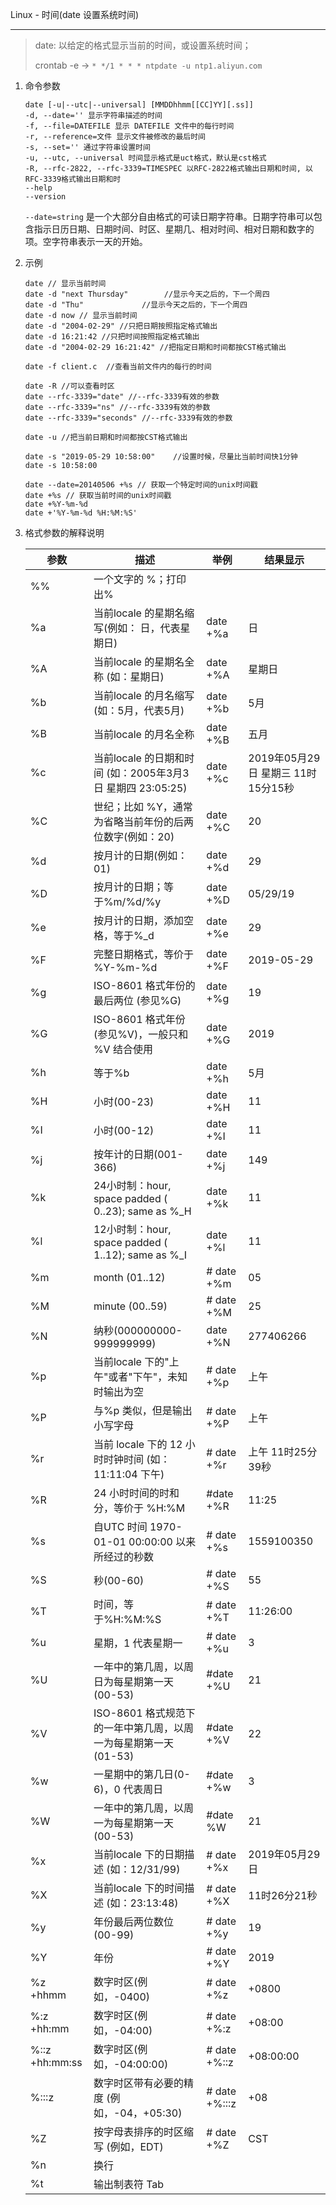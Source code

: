 Linux - 时间(date 设置系统时间)

---

> date: 以给定的格式显示当前的时间，或设置系统时间；
>
> crontab -e -> `* */1 * * * ntpdate -u ntp1.aliyun.com`

1. 命令参数

   ```shell
   date [-u|--utc|--universal] [MMDDhhmm[[CC]YY][.ss]]
   -d, --date='' 显示字符串描述的时间
   -f, --file=DATEFILE 显示 DATEFILE 文件中的每行时间
   -r, --reference=文件 显示文件被修改的最后时间
   -s, --set='' 通过字符串设置时间
   -u, --utc, --universal 时间显示格式是uct格式，默认是cst格式
   -R, --rfc-2822, --rfc-3339=TIMESPEC 以RFC-2822格式输出日期和时间, 以RFC-3339格式输出日期和时
   --help
   --version
   ```

   `--date=string` 是一个大部分自由格式的可读日期字符串。日期字符串可以包含指示日历日期、日期时间、时区、星期几、相对时间、相对日期和数字的项。空字符串表示一天的开始。

2. 示例

   ```shell
   date // 显示当前时间
   date -d "next Thursday"        //显示今天之后的，下一个周四
   date -d "Thu"             //显示今天之后的，下一个周四
   date -d now // 显示当前时间
   date -d "2004-02-29" //只把日期按照指定格式输出
   date -d 16:21:42 //只把时间按照指定格式输出
   date -d "2004-02-29 16:21:42" //把指定日期和时间都按CST格式输出
   
   date -f client.c  //查看当前文件内的每行的时间
   
   date -R //可以查看时区
   date --rfc-3339="date" //--rfc-3339有效的参数
   date --rfc-3339="ns" //--rfc-3339有效的参数
   date --rfc-3339="seconds" //--rfc-3339有效的参数
   
   date -u //把当前日期和时间都按CST格式输出
   
   date -s "2019-05-29 10:58:00"    //设置时候，尽量比当前时间快1分钟
   date -s 10:58:00
   
   date --date=20140506 +%s // 获取一个特定时间的unix时间戳
   date +%s // 获取当前时间的unix时间戳
   date +%Y-%m-%d
   date +'%Y-%m-%d %H:%M:%S'
   ```

3. 格式参数的解释说明

   | 参数           | 描述                                                         | 举例          | 结果显示                           |
   | -------------- | ------------------------------------------------------------ | ------------- | ---------------------------------- |
   | %%             | 一个文字的 %；打印出%                                        |               |                                    |
   | %a             | 当前locale 的星期名缩写(例如： 日，代表星期日)               | date +%a      | 日                                 |
   | %A             | 当前locale 的星期名全称 (如：星期日)                         | date +%A      | 星期日                             |
   | %b             | 当前locale 的月名缩写 (如：5月，代表5月)                     | date +%b      | 5月                                |
   | %B             | 当前locale 的月名全称                                        | date +%B      | 五月                               |
   | %c             | 当前locale 的日期和时间 (如：2005年3月3日 星期四 23:05:25)   | date +%c      | 2019年05月29日 星期三 11时15分15秒 |
   | %C             | 世纪；比如 %Y，通常为省略当前年份的后两位数字(例如：20)      | date +%C      | 20                                 |
   | %d             | 按月计的日期(例如：01)                                       | date +%d      | 29                                 |
   | %D             | 按月计的日期；等于%m/%d/%y                                   | date +%D      | 05/29/19                           |
   | %e             | 按月计的日期，添加空格，等于%_d                              | date +%e      | 29                                 |
   | %F             | 完整日期格式，等价于 %Y-%m-%d                                | date +%F      | 2019-05-29                         |
   | %g             | ISO-8601 格式年份的最后两位 (参见%G)                         | date +%g      | 19                                 |
   | %G             | ISO-8601 格式年份 (参见%V)，一般只和 %V 结合使用             | date +%G      | 2019                               |
   | %h             | 等于%b                                                       | date +%h      | 5月                                |
   | %H             | 小时(00-23)                                                  | date +%H      | 11                                 |
   | %I             | 小时(00-12)                                                  | date +%I      | 11                                 |
   | %j             | 按年计的日期(001-366)                                        | date +%j      | 149                                |
   | %k             | 24小时制：hour, space padded ( 0..23); same as %_H           | date +%k      | 11                                 |
   | %l             | 12小时制：hour, space padded ( 1..12); same as %_I           | date +%l      | 11                                 |
   | %m             | month (01..12)                                               | # date +%m    | 05                                 |
   | %M             | minute (00..59)                                              | # date +%M    | 25                                 |
   | %N             | 纳秒(000000000-999999999)                                    | date +%N      | 277406266                          |
   | %p             | 当前locale 下的"上午"或者"下午"，未知时输出为空              | # date +%p    | 上午                               |
   | %P             | 与%p 类似，但是输出小写字母                                  | # date +%P    | 上午                               |
   | %r             | 当前 locale 下的 12 小时时钟时间 (如：11:11:04 下午)         | # date +%r    | 上午 11时25分39秒                  |
   | %R             | 24 小时时间的时和分，等价于 %H:%M                            | #date +%R     | 11:25                              |
   | %s             | 自UTC 时间 1970-01-01 00:00:00 以来所经过的秒数              | # date +%s    | 1559100350                         |
   | %S             | 秒(00-60)                                                    | # date +%S    | 55                                 |
   | %T             | 时间，等于%H:%M:%S                                           | # date +%T    | 11:26:00                           |
   | %u             | 星期，1 代表星期一                                           | # date +%u    | 3                                  |
   | %U             | 一年中的第几周，以周日为每星期第一天(00-53)                  | #date +%U     | 21                                 |
   | %V             | ISO-8601 格式规范下的一年中第几周，以周一为每星期第一天(01-53) | #date +%V     | 22                                 |
   | %w             | 一星期中的第几日(0-6)，0 代表周日                            | #date +%w     | 3                                  |
   | %W             | 一年中的第几周，以周一为每星期第一天(00-53)                  | #date %W      | 21                                 |
   | %x             | 当前locale 下的日期描述 (如：12/31/99)                       | # date +%x    | 2019年05月29日                     |
   | %X             | 当前locale 下的时间描述 (如：23:13:48)                       | # date +%X    | 11时26分21秒                       |
   | %y             | 年份最后两位数位 (00-99)                                     | # date +%y    | 19                                 |
   | %Y             | 年份                                                         | # date +%Y    | 2019                               |
   | %z +hhmm       | 数字时区(例如，-0400)                                        | # date +%z    | +0800                              |
   | %:z +hh:mm     | 数字时区(例如，-04:00)                                       | # date +%:z   | +08:00                             |
   | %::z +hh:mm:ss | 数字时区(例如，-04:00:00)                                    | # date +%::z  | +08:00:00                          |
   | %:::z          | 数字时区带有必要的精度 (例如，-04，+05:30)                   | # date +%:::z | +08                                |
   | %Z             | 按字母表排序的时区缩写 (例如，EDT)                           | # date +%Z    | CST                                |
   | %n             | 换行                                                         |               |                                    |
   | %t             | 输出制表符 Tab                                               |               |                                    |

   

   